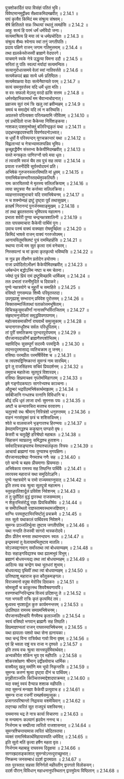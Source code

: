 

  
पुत्रशोकार्दितं पापा विसंज्ञं पतितं भुवि।  
विवेष्टमानमुद्वीक्ष्य सैक्ष्वाकमिदमब्रवीत् ॥ 2.14.1 ॥   
पापं कृत्वैव किमिदं मम संश्रुत्य संश्रवम्।  
शेषे क्षितितले सन्नः स्थित्यां स्थातुं त्वमर्हसि ॥ 2.14.2 ॥   
आहुः सत्यं हि परमं धर्मं धर्मविदो जनाः।  
सत्यमाश्रित्य हि मया त्वं च धर्मप्रचोदितः ॥ 2.14.3 ॥   
संश्रुत्य शैब्यः श्येनाय स्वां तनुं जगतीपतिः।  
प्रदाय पक्षिणे राजन् जगाम गतिमुत्तमाम् ॥ 2.14.4 ॥   
तथा ह्यलर्कस्तेजस्वी ब्राह्मणे वेदपारगे।  
याचमाने स्वके नेत्रे उद्धृत्या विमना ददौ ॥ 2.14.5 ॥   
सरितां तु पतिः स्वल्पां मर्यादां सत्यमन्वितः।  
सत्यानुरोधात्समये वेलां स्वां नातिवर्त्तते ॥ 2.14.6 ॥   
सत्यमेकपदं ब्रह्म सत्ये धर्मः प्रतिष्ठितः।  
सत्यमेवाक्षया वेदाः सत्येनैवाप्यते परम् ॥ 2.14.7 ॥   
सत्यं समनुवर्त्तस्व यदि धर्मे धृता मतिः।  
स वरः सफलो मेऽस्तु वरदो ह्यसि सत्तम ॥ 2.14.8 ॥   
धर्मस्येहाभिकामार्थं मम चैवाभ्यचोदनात्।  
प्रव्राजय सुतं रामं त्रिः खलु त्वां ब्रवीम्यहम् ॥ 2.14.9 ॥   
समयं च ममाद्येमं यदि त्वं न करिष्यसि।  
अग्रतस्ते परित्यक्ता परित्यक्ष्यामि जीवितम् ॥ 2.14.10 ॥   
एवं प्रचोदितो राजा कैकेय्या निर्विशङ्कया।  
नाशकत् पाशमुन्मोक्तुं बलिरिन्द्रकृतं यथा ॥ 2.14.11 ॥   
उद्भ्रान्तहृदयश्चापि विवर्णवदनोऽभवत्।  
स धुर्यो वै परिस्पन्दन् युगचक्रान्तरं यथा ॥ 2.14.12 ॥   
विह्वलाभ्यां च नेत्राभ्यामपश्यन्निव भूमिपः।  
कृच्छ्राद्धैर्येण संस्तभ्य कैकेयीमिदमब्रवीत् ॥ 2.14.13 ॥   
यस्ते मन्त्रकृतः पाणिरग्नौ पापे मया धृतः।  
तं त्यजामि स्वजं चैव तव पुत्रं सह त्वया ॥ 2.14.14 ॥   
प्रयाता रजनीदेवि सूर्यस्योदयनं प्रति।  
अभिषेकं गुरुजनस्त्वरयिष्यति मां ध्रुवम् ॥ 2.14.15 ॥   
रामाभिषेकसम्भारैस्तदर्थमुपकल्पितैः।  
रामः कारयितव्यो मे मृतस्य सलिलक्रियाम् ॥ 2.14.16 ॥   
त्वया सपुत्रया नैव कर्त्तव्या सलिलक्रिया।  
व्याहन्तास्यशुभाचारे यदि रामाभिषेचनम् ॥ 2.14.17 ॥   
न च शक्नोम्यहं द्रष्टुं दृष्ट्वा पूर्वं तथासुखम्।  
हतहर्षं निरानन्दं पुनर्जनमवाङ्मुखम् ॥ 2.14.18 ॥   
तां तथा ब्रुवतस्तस्य भूमिपस्य महात्मनः।  
प्रभाता शर्वरी पुण्या चन्द्रनक्षत्रशालिनी ॥ 2.14.19 ॥   
ततः पापसमाचारा कैकेयी पार्थिवं पुनः।  
उवाच परुषं वाक्यं वाक्यज्ञा रोषमूर्च्छिता ॥ 2.14.20 ॥   
किमिदं भाषसे राजन् वाक्यं गररुजोपमम्।  
आनाययितुमक्लिष्टं पुत्रं राममिहार्हसि ॥ 2.14.21 ॥   
स्थाप्य राज्ये मम सुतं कृत्वा रामं वनेचरम्।  
निस्सपत्नां च मां कृत्वा कृतकृत्यो भविष्यसि ॥ 2.14.22 ॥   
स नुन्न इव तीक्ष्णेन प्रतोदेन हयोत्तमः।  
राजा प्रयोदितोऽभीक्ष्णं कैकेयीमिदमब्रवीत् ॥ 2.14.23 ॥   
धर्मबन्धेन बद्धोऽस्मि नष्टा च मम चेतना।  
ज्येष्ठं पुत्रं प्रियं रामं द्रष्टुमिच्छामि धार्मिकम् ॥ 2.14.24 ॥   
ततः प्रभातां रजनीमुदिते च दिवाकरे।  
पुण्ये नक्षत्रयोगे च मुहूर्त्ते च समाहिते ॥ 2.14.25 ॥   
वसिष्ठो गुणसम्पन्नः शिष्यैः परिवृतस्तदा।  
उपगृह्याशु सम्भारान् प्रविवेश पुरोत्तमम् ॥ 2.14.26 ॥   
सिक्तसम्मार्जितपथां पताकोत्तमभूषिताम्।  
विचित्रकुसुमाकीर्णां नानास्रग्भिर्विराजिताम् ॥ 2.14.27 ॥   
संहृष्टमनुजोपेतां समृद्धविपणापणाम्।  
महोत्सवसमाकीर्णां राघवार्थे समुत्सुकाम् ॥ 2.14.28 ॥   
चन्दनागरुधूपैश्च सर्वतः परिधूपिताम्।  
तां पुरीं समतिक्रम्य पुरन्दरपुरोपमाम् ॥ 2.14.29 ॥   
पौरजानपदाकीर्णं ब्राह्मणैरुपशोभितम्।  
यज्ञविद्भिः सुसम्पूर्णं सदस्यैः परमद्विजैः ॥ 2.14.30 ॥   
तदन्तःपुरमासाद्य व्यतिचक्राम तु जनम्।  
वसिष्ठः परमप्रीतः परमर्षिर्विवेश च ॥ 2.14.31 ॥   
स त्वपश्यद्विनिष्क्रान्तं सुमन्त्रं नाम सारथिम्।  
द्वारे तु राजसिंहस्य सचिवं प्रियदर्शनम् ॥ 2.14.32 ॥   
तमुवाच महातेजाः सूतपुत्रं विशारदम्।  
वसिष्ठः क्षिप्रमाचक्ष्व नृपतेर्मामिहागतम् ॥ 2.14.33 ॥   
इमे गङ्गोदकघटाः सागरेभ्यश्च काञ्चनाः।  
औदुम्बरं भद्रपीठमभिषेकार्थमाहृतम् ॥ 2.14.34 ॥   
सर्वबीजानि गन्धाश्च रत्नानि विविधानि च।  
क्षौद्रं दधि धृतं लाजा दर्भाः सुमनसः पयः ॥ 2.14.35 ॥   
अष्टौ च कन्यारुचिरा मत्तश्च वरवारणः।  
चतुरश्वो रथः श्रीमान् निस्त्रिंशो धनुरुत्तमम् ॥ 2.14.36 ॥   
वाहनं नरसंयुक्तं छत्रं च शशिसन्निभम्।  
श्वेते च वालव्यजने भृङ्गारश्च हिरण्मयः ॥ 2.14.37 ॥   
हेमदामपिनद्धश्च ककुद्मान् पाण्डरो वृषः।  
केसरी च चतुर्दंष्ट्रो हरिश्रेष्ठो महाबलः ॥ 2.14.38 ॥   
सिंहासनं व्याघ्रतनुः समिद्धश्च हुताशनः।  
सर्ववादित्रसङ्घाश्च वेश्याश्चालंकृताः स्त्रियः ॥ 2.14.39 ॥   
आचार्या ब्राह्मणां गावः पुण्याश्च मृगपक्षिणः।  
पौरजानपदश्रेष्ठा नैगमाश्च गणैः सह ॥ 2.14.40 ॥   
एते चान्ये च बहवः प्रीयमाणाः प्रियम्वदाः।  
अभिषेकाय रामस्य सह तिष्ठन्ति पार्थिवैः ॥ 2.14.41 ॥   
त्वरयस्व महाराजं यथा समुदितेऽहनि।  
पुण्ये नक्षत्रयोगे च रामो राज्यमवाप्नुयात् ॥ 2.14.42 ॥   
इति तस्य वचः श्रुत्वा सूतपूत्रो महात्मनः।  
स्तुवन्नृपतिशार्दूलं प्रविवेश निवेशनम् ॥ 2.14.43 ॥   
तं तु पूर्वोदितं वृद्धं द्वारस्था राजसम्मतम्।  
न शेकुरभिसंरोद्धुं राज्ञः प्रियचिकीर्षवः ॥ 2.14.44 ॥   
स समीपस्थितो राज्ञस्तामवस्थामजज्ञिवान्।  
वाग्भिः परमतुष्टाभिरभिष्टोतुं प्रचक्रमे ॥ 2.14.45 ॥   
ततः सूतो यथाकालं पार्थिवस्य निवेशने।  
सुमन्त्रः प्राञ्जलिर्भूत्वा तुष्टाव जगतीपतिम् ॥ 2.14.46 ॥   
यथा नन्दति तेजस्वी सागरो भास्करोदये।  
प्रीतः प्रीतेन मनसा तथानन्दघनः स्वतः ॥ 2.14.47 ॥   
इन्द्रमस्यां तु वेलायामभितुष्टाव मातलिः।  
सोऽजयद्दानवान् सर्वांस्तथा त्वां बोधयाम्यहम् ॥ 2.14.48 ॥   
वेदाः सहाङ्गविद्याश्च यथा ह्यात्मभुवं विभुम्।  
ब्रह्माणं बोधयन्त्यद्य तथा त्वां बोधयाम्यहम् ॥ 2.14.49 ॥   
आदित्यः सह चन्द्रेण यथा भूतधरां शुभाम्।  
बोधयत्यद्य पृथिवीं तथा त्वां बोधयाम्यहम् ॥ 2.14.50 ॥   
उत्तिष्ठाशु महाराज कृत कौतुकमङ्गलः।  
विराजमानो वपुषा मेरोरिव दिवाकरः ॥ 2.14.51 ॥   
सोमसूर्यौ च काकुत्स्थ शिववैश्रवणावपि।  
वरुणश्चाग्निरिन्द्रश्च विजयं प्रदिशन्तु ते ॥ 2.14.52 ॥   
गता भगवती रात्रिः कृतं कृत्यमिदं तव।  
बुध्यस्व नृपशार्दूल कुरु कार्यमनन्तरम् ॥ 2.14.53 ॥   
उदतिष्ठत रामस्य समग्रमभिषेचनम्।  
पौरजानपदैश्चापि नैगमैश्च कृताञ्जलिः ॥ 2.14.54 ॥   
स्वयं वसिष्ठो भगवान् ब्राह्मणैः सह तिष्ठति।  
क्षिप्रमाज्ञाप्यतां राजन् राघवस्याभिषेचनम् ॥ 2.14.55 ॥   
यथा ह्यपालाः पशवो यथा सेना ह्यनायका।  
यथा चन्द्रं विना रात्रिर्यथा गावो विना वृषम् ॥ 2.14.56 ॥   
एवं हि भवता राष्ट्रं यत्र राजा न दृश्यते ॥ 2.14.57 ॥   
इति तस्य वचः श्रुत्वा सान्त्वपूर्वमिवार्थवत्।  
अभ्यकीर्यत शोकेन भूय एव महीपतिः ॥ 2.14.58 ॥   
शोकरक्तेक्षणः श्रीमान् उद्वीक्ष्योवाच धार्मिकः।  
वाक्यैस्तु खलु मर्माणि मम भूयो निकृन्तसि ॥ 2.14.59 ॥   
सुमन्त्रः करुणं श्रुत्वा दृष्ट्वा दीनं च पार्थिवम्।  
प्रगृहीताञ्जलिः किञ्चित्तस्माद्देशादपाक्रमत् ॥ 2.14.60 ॥   
यदा वक्तुं स्वयं दैन्यान्न शशाक महीपतिः।  
तदा सुमन्त्रं मन्त्रज्ञा कैकेयी प्रत्युवाच ह ॥ 2.14.61 ॥   
सुमन्त्र राजा रजनीं रामहर्षसमुत्सुकः।  
प्रजागरपरिश्रान्तो निद्रावया वशमेयिवान् ॥ 2.14.62 ॥   
तद्गच्छ त्वरितं सूत राजपुत्रं यशस्विनम्।  
राममानय भद्र ते नात्र कार्या विचारणा ॥ 2.14.63 ॥   
स मन्यमानः कल्याणं हृदयेन ननन्द च।  
निर्जगाम च सम्प्रीत्या त्वरितो राजशासनात् ॥ 2.14.64 ॥   
सुमन्त्रश्चिन्तयामास त्वरितं चोदितस्तया।  
व्यक्तं रामाभिषेकार्थमिहायास्यति धर्मवित् ॥ 2.14.65 ॥   
इति सूतो मतिं कृत्वा हर्षेण महता वृतः।  
निर्जगाम महाबाहू राघवस्य दिदृक्षया ॥ 2.14.66 ॥   
सागरह्रदसङ्काशात् सुमन्त्रोऽन्तःपुराच्छुभात्।  
निष्क्रम्य जनसम्बाधं ददर्श द्वारमग्रतः ॥ 2.14.67 ॥   
ततः पुरस्तात् सहसा विनिर्गतो महीपतीन् द्वारगतो विलोकयन्।  
ददर्श पौरान् विविधान् महाधनानुपस्थितान् द्वारमुपेत्य विष्ठितान् ॥ 2.14.68 ॥   
